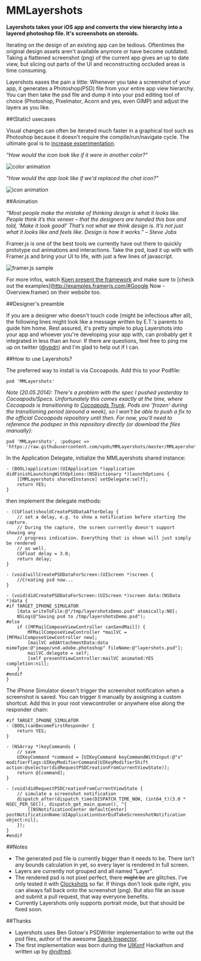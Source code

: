 MMLayershots
============

**Layershots takes your iOS app and converts the view hierarchy into a layered photoshop file. It's screenshots on steroids.**

Iterating on the design of an existing app can be tedious. Oftentimes the original design assets aren't available anymore or have become outdated. Taking a flattened screenshot (png) of the current app gives an up to date view, but slicing out parts of the UI and reconstructing occluded areas is time consuming.

Layershots eases the pain a little: Whenever you take a screenshot of your app, it generates a Photoshop(PSD) file from your entire app view hierarchy. You can then take the psd file and dump it into your psd editing tool of choice (Photoshop, Pixelmator, Acorn and yes, even GIMP) and adjust the layers as you like.


##(Static) usecases

Visual changes can often be iterated much faster in a graphical tool such as Photoshop because it doesn't require the compile/run/navigate cycle. The ultimate goal is to [increase experimentation](http://vimeo.com/36579366).

*"How would the icon look like if it were in another color?"*

![color animation][]

*"How would the app look like if we'd replaced the chat icon?"*

![icon animation][]

##Animation

*“Most people make the mistake of thinking design is what it looks like. People think it’s this veneer – that the designers are handed this box and told, ‘Make it look good!’ That’s not what we think design is. It’s not just what it looks like and feels like. Design is how it works.” – Steve Jobs*

Framer.js is one of the best tools we currently have out there to quickly prototype out animations and interactions. Take the psd, load it up with with Framer.js and bring your UI to life, with just a few lines of javascript.

![framer.js sample][]

For more infos, watch [Koen present the framework](http://vimeo.com/74712901) and make sure to [check out the examples](http://examples.framerjs.com/#Google Now - Overview.framer) on their website too.


##Designer's preamble

If you are a designer who doesn't touch code (might be infectious after all), the following lines might look like a message written by E.T.'s parents to guide him home. Rest assured, it's pretty simple to plug Layershots into your app and whoever you're developing your app with, can probably get it integrated in less than an hour. If there are questions, feel free to ping me up on twitter ([@vpdn](http://twitter.com/vpdn)) and I'm glad to help out if I can.


##How to use Layershots?

The preferred way to install is via Cocoapods. Add this to your Podfile:
	
	pod 'MMLayershots'

*Note (20.05.2014): There's a problem with the spec I pushed yesterday to Cocoapods/Specs. Unfortunately this comes exactly at the time, where Cocoapods is transitioning to [Cocoapods Trunk][]. Pods are 'frozen' during the transitioning period (around a week), so I won't be able to push a fix to the official Cocoapods repository until then. For now, you'll need to reference the podspec in this repository directly (or download the files manually):*

	pod 'MMLayershots', :podspec => 'https://raw.githubusercontent.com/vpdn/MMLayershots/master/MMLayershots.podspec'


In the Application Delegate, initialize the MMLayershots shared instance:

```objc
- (BOOL)application:(UIApplication *)application didFinishLaunchingWithOptions:(NSDictionary *)launchOptions {
	[[MMLayershots sharedInstance] setDelegate:self];
    return YES;
}
```

then implement the delegate methods:

```objc
- (CGFloat)shouldCreatePSDDataAfterDelay {
	// set a delay, e.g. to show a notification before starting the capture.
	// During the capture, the screen currently doesn't support showing any
	// progress indication. Everything that is shown will just simply be rendered
	// as well.
	CGFloat delay = 3.0;
    return delay;
}

- (void)willCreatePSDDataForScreen:(UIScreen *)screen {
    //Creating psd now...
}

- (void)didCreatePSDDataForScreen:(UIScreen *)screen data:(NSData *)data {
#if TARGET_IPHONE_SIMULATOR
    [data writeToFile:@"/tmp/layershotsDemo.psd" atomically:NO];
    NSLog(@"Saving psd to /tmp/layershotsDemo.psd");
#else
    if ([MFMailComposeViewController canSendMail]) {
        MFMailComposeViewController *mailVC = [MFMailComposeViewController new];
        [mailVC addAttachmentData:data mimeType:@"image/vnd.adobe.photoshop" fileName:@"layershots.psd"];
        mailVC.delegate = self;
        [self presentViewController:mailVC animated:YES completion:nil];
    }
#endif
}
```

The iPhone Simulator doesn't trigger the screenshot notification when a screenshot is saved. You can trigger it manually by assigning a custom shortcut. Add this in your root viewcontroller or anywhere else along the responder chain:

```objc
#if TARGET_IPHONE_SIMULATOR
- (BOOL)canBecomeFirstResponder {
    return YES;
}

- (NSArray *)keyCommands {
	// save
    UIKeyCommand *command = [UIKeyCommand keyCommandWithInput:@"s" modifierFlags:UIKeyModifierCommand|UIKeyModifierShift action:@selector(didRequestPSDCreationFromCurrentViewState)];
    return @[command];
}

- (void)didRequestPSDCreationFromCurrentViewState {
    // simulate a screenshot notification
    dispatch_after(dispatch_time(DISPATCH_TIME_NOW, (int64_t)(3.0 * NSEC_PER_SEC)), dispatch_get_main_queue(), ^{
        [[NSNotificationCenter defaultCenter] postNotificationName:UIApplicationUserDidTakeScreenshotNotification object:nil];
    });
}
#endif
```


##Notes
- The generated psd file is currently bigger than it needs to be. There isn't any bounds calculation in yet, so every layer is rendered in full screen.
- Layers are currently not grouped and all named "Layer".
- The rendered psd is not pixel perfect, there <strike>might be</strike> are glitches. I've only tested it with [Clockshots][] so far. If things don't look quite right, you can always fall back onto the screenshot (png). But also file an issue and submit a pull request, that way everyone benefits.
- Currently Layershots only supports portrait mode, but that should be fixed soon.


##Thanks
- Layershots uses Ben Gotow's PSDWriter implementation to write out the psd files, author of the awesome [Spark Inspector](http://sparkinspector.com).
- The first implementation was born during the [UIKonf](http://uikonf.com) Hackathon and written up by [@ndfred](http://twitter.com/ndfred).

[color animation]: http://vpdn.github.io/images/2014-05-18_Layershots/clockshots_color_variation.gif
[icon animation]: http://vpdn.github.io/images/2014-05-18_Layershots/clockshots_icons_variation.gif
[framer.js sample]: http://vpdn.github.io/images/2014-05-18_Layershots/clockshots_animation.gif
[Framer.js]: http://framerjs.com
[Clockshots]: http://clockshots.com
[Cocoapods Trunk]: http://blog.cocoapods.org/CocoaPods-Trunk/#trunk
